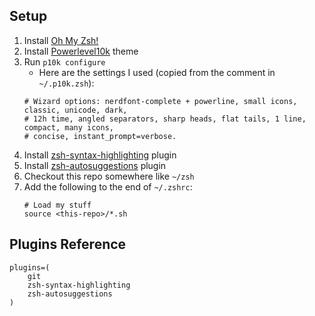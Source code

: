 Setup
-----

1. Install [Oh My Zsh!](https://ohmyz.sh/)
1. Install [Powerlevel10k](https://github.com/romkatv/powerlevel10k) theme
1. Run `p10k configure`
   - Here are the settings I used (copied from the comment in `~/.p10k.zsh`):
   ```
   # Wizard options: nerdfont-complete + powerline, small icons, classic, unicode, dark,
   # 12h time, angled separators, sharp heads, flat tails, 1 line, compact, many icons,
   # concise, instant_prompt=verbose.
   ```
1. Install [zsh-syntax-highlighting](https://github.com/zsh-users/zsh-syntax-highlighting) plugin
1. Install [zsh-autosuggestions](https://github.com/zsh-users/zsh-autosuggestions) plugin
1. Checkout this repo somewhere like `~/zsh`
1. Add the following to the end of `~/.zshrc`:
   ```
   # Load my stuff
   source <this-repo>/*.sh
   ```

Plugins Reference
-----------------
```
plugins=(
    git
    zsh-syntax-highlighting
    zsh-autosuggestions
)
```